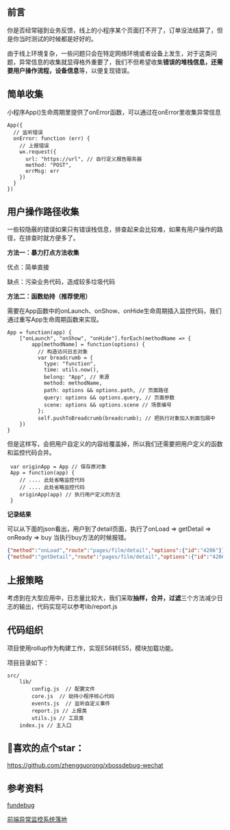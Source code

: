 ## 前言

你是否经常碰到业务反馈，线上的小程序某个页面打不开了，订单没法结算了，但是你当时测试的时候都是好好的。

由于线上环境复杂，一些问题只会在特定网络环境或者设备上发生，对于这类问题，异常信息的收集就显得格外重要了，我们不但希望收集**错误的堆栈信息，还需要用户操作流程，设备信息**等，以便复现错误。



## 简单收集

小程序App()生命周期里提供了onError函数，可以通过在onError里收集异常信息

```
App({
  // 监听错误
  onError: function (err) {
    // 上报错误
    wx.request({
      url: "https://url", // 自行定义报告服务器
      method: "POST",
      errMsg: err
    })
  }
})
```



## 用户操作路径收集

一些较隐蔽的错误如果只有错误栈信息，排查起来会比较难，如果有用户操作的路径，在排查时就方便多了。

**方法一：暴力打点方法收集**

优点：简单直接

缺点：污染业务代码，造成较多垃圾代码

**方法二：函数劫持（推荐使用）**

需要在App函数中的onLaunch、onShow、onHide生命周期插入监控代码，我们通过重写App生命周期函数来实现。

```
App = function(app) {
    ["onLaunch", "onShow", "onHide"].forEach(methodName => {
        app[methodName] = function(options) {
          // 构造访问日志对象
          var breadcrumb = {
            type: "function",
            time: utils.now(),
            belong: "App", // 来源
            method: methodName,
            path: options && options.path, // 页面路径
            query: options && options.query, // 页面参数
            scene: options && options.scene // 场景编号
          };
          self.pushToBreadcrumb(breadcrumb); // 把执行对象加入到面包屑中
    })
}
```

但是这样写，会把用户自定义的内容给覆盖掉，所以我们还需要把用户定义的函数和监控代码合并。

````
 var originApp = App // 保存原对象
 App = function(app) {
 	// .... 此处省略监控代码
 	// .... 此处省略监控代码
 	originApp(app) // 执行用户定义的方法
 }
````

**记录结果**

可以从下面的json看出，用户到了detail页面，执行了onLoad => getDetail => onReady => buy 当执行buy方法的时候报错。

```json
{"method":"onLoad","route":"pages/film/detail","options":{"id":"4206"}},
{"method":"getDetail","route":"pages/film/detail","options":{"id":"4206"}},	{"method":"onReady","route":"pages/film/detail","options":{"id":"4206"}},{"method":"buy","route":"pages/film/detail","options":{"id":"4206"}}]
```



## 上报策略

考虑到在大型应用中，日志量比较大，我们采取**抽样，合并，过滤**三个方法减少日志的输出，代码实现可以参考lib/report.js



## 代码组织

项目使用rollup作为构建工作，实现ES6转ES5，模块加载功能。

项目目录如下：

```
src/
	lib/
		config.js  // 配置文件
		core.js	 // 劫持小程序核心代码
		events.js  // 监听自定义事件
		report.js // 上报类
		utils.js // 工具类
	index.js // 主入口
```



## 🌟喜欢的点个star：

https://github.com/zhengguorong/xbossdebug-wechat



## 参考资料

[fundebug](https://www.fundebug.com/) 

[前端异常监控系统落地](https://zhuanlan.zhihu.com/p/26085642)